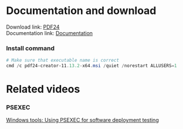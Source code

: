 # Documentation and download
Download link: [PDF24](https://tools.pdf24.org/en/creator) <br />
Documentation link: [Documentation](https://help.pdf24.org/en/forums/topic/pdf24-creator-msi-setup-parameter-arguments/)

### Install command
```powershell
# Make sure that executable name is correct
cmd /c pdf24-creator-11.13.2-x64.msi /quiet /norestart ALLUSERS=1
```

# Related videos
###  PSEXEC
[Windows tools: Using PSEXEC for software deployment testing](https://youtu.be/9ywdTna_TLc) <br />
